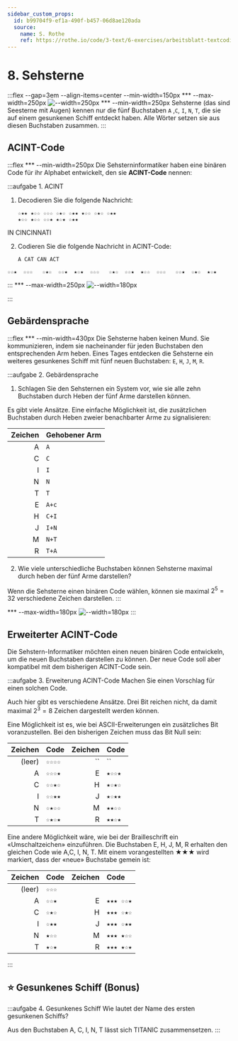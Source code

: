 ```yaml
---
sidebar_custom_props:
  id: b99704f9-ef1a-490f-b457-06d8ae120ada
  source:
    name: S. Rothe
    ref: https://rothe.io/code/3-text/6-exercises/arbeitsblatt-textcodierung.pdf
---
```


# 8. Sehsterne

:::flex --gap=3em --align-items=center --min-width=150px
*** --max-width=250px
![--width=250px](images/08-sehstern.png)
*** --min-width=250px
Sehsterne (das sind Seesterne mit Augen) kennen nur die fünf 
Buchstaben `A` ,`C`, `I`, `N`, `T`, die sie auf einem gesunkenen Schiff entdeckt 
haben. Alle Wörter setzen sie aus diesen Buchstaben zusammen.
:::

## ACINT-Code
:::flex 
*** --min-width=250px
Die Sehsterninformatiker haben eine binären Code für ihr
Alphabet entwickelt, den sie **ACINT-Code** nennen:

:::aufgabe 1. ACINT
1. Decodieren Sie die folgende Nachricht:
    ```
    ☆★★ ★☆☆ ☆☆☆ ☆★☆ ☆★★ ★☆☆ ☆★☆ ☆★★ 
    ★☆☆ ★☆☆ ☆☆★ ★☆★ ☆★★ 
    ```
    <Answer type="text" webKey="72a57969-9a05-43f4-9273-d60f398ad6f3" />

<Solution webKey="ff6cf304-08df-4ba4-be7f-91dc68e55e20">

IN CINCINNATI
</Solution>

2.  Codieren Sie die folgende Nachricht in ACINT-Code:
    ```
    A CAT CAN ACT
    ```
    <Answer type="text" webKey="e8094981-e445-41fd-a44d-1cdbaa0d2318" />

<Solution webKey="ff6cf304-08df-4ba4-be7f-91dc68e55e20">

`☆☆★  ☆☆☆   ☆★☆  ☆☆★  ★☆★  ☆☆☆   ☆★☆  ☆☆★  ★☆☆  ☆☆☆   ☆☆★  ☆★☆  ★☆★`
</Solution>

:::
*** --max-width=250px
![--width=180px](images/08-sehstern-codierung.png)

:::

## Gebärdensprache
:::flex
*** --min-width=430px
Die Sehsterne haben keinen Mund. Sie kommunizieren, indem sie
nacheinander für jeden Buchstaben den entsprechenden Arm heben.
Eines Tages entdecken die Sehsterne ein weiteres gesunkenes Schiff
mit fünf neuen Buchstaben: `E`, `H`, `J`, `M`, `R`.

:::aufgabe 2. Gebärdensprache
1. Schlagen Sie den Sehsternen ein System vor, wie sie alle zehn
Buchstaben durch Heben der fünf Arme darstellen können.

<Answer type="text" webKey="1fa57dee-89b4-4b5b-8794-ba574029cd2f" />
<Solution webKey="ff6cf304-08df-4ba4-be7f-91dc68e55e20">

Es gibt viele Ansätze. Eine einfache Möglichkeit ist, die zusätzlichen Buchstaben durch Heben zweier benachbarter Arme zu signalisieren:


<div className="slim-table">

| Zeichen | Gehobener Arm |
| ------: | :------------ |
|       A | `A`           |
|       C | `C`           |
|       I | `I`           |
|       N | `N`           |
|       T | `T`           |
|       E | `A+c`         |
|       H | `C+I`         |
|       J | `I+N`         |
|       M | `N+T`         |
|       R | `T+A`         |

</div>
</Solution>

2. Wie viele unterschiedliche Buchstaben können Sehsterne maximal durch heben der 
fünf Arme darstellen?

<Answer type="text" webKey="f07931ab-fa40-43df-9afa-3c4ed61eb770" />
<Solution webKey="ff6cf304-08df-4ba4-be7f-91dc68e55e20">

Wenn die Sehsterne einen binären Code wählen, können sie maximal $2^5 = 32$ verschiedene Zeichen darstellen.
</Solution>
:::

*** --max-width=180px
![--width=180px](images/08-sehstern-arme.png)
:::

## Erweiterter ACINT-Code
Die Sehstern-Informatiker möchten einen neuen binären Code entwickeln, um die neuen 
Buchstaben darstellen zu können. Der neue Code soll aber kompatibel mit
dem bisherigen ACINT-Code sein. 

:::aufgabe 3. Erweiterung ACINT-Code
Machen Sie einen Vorschlag für einen
solchen Code.

<Answer type="text" webKey="3b8edf67-fcad-4a89-a2db-83a79a8baa1a" />
<Solution webKey="ff6cf304-08df-4ba4-be7f-91dc68e55e20">

Auch hier gibt es verschiedene Ansätze. Drei Bit reichen nicht, da damit maximal $2^3 = 8$ Zeichen dargestellt werden können.

Eine Möglichkeit ist es, wie bei ASCII-Erweiterungen ein zusätzliches Bit voranzustellen. Bei den bisherigen Zeichen muss das Bit Null sein:

<div className="slim-table">

|    Zeichen | Code   | Zeichen | Code   |
| ---------: | :----- | ------: | :----- |
| ` ` (leer) | `☆☆☆☆` |      `` | ``     |
|          A | `☆☆☆★` |       E | `★☆☆★` |
|          C | `☆☆★☆` |       H | `★☆★☆` |
|          I | `☆☆★★` |       J | `★☆★★` |
|          N | `☆★☆☆` |       M | `★★☆☆` |
|          T | `☆★☆★` |       R | `★★☆★` |

</div>

Eine andere Möglichkeit wäre, wie bei der Brailleschrift ein «Umschaltzeichen» einzuführen. Die Buchstaben E, H, J, M, R erhalten den gleichen Code wie A,C, I, N, T. Mit einem vorangestellten ★★★ wird markiert, dass der «neue» Buchstabe gemein ist:

<div className="slim-table">

|    Zeichen | Code  | Zeichen | Code      |
| ---------: | :---- | ------: | :-------- |
| ` ` (leer) | `☆☆☆` |         |
|          A | `☆☆★` |       E | `★★★ ☆☆★` |
|          C | `☆★☆` |       H | `★★★ ☆★☆` |
|          I | `☆★★` |       J | `★★★ ☆★★` |
|          N | `★☆☆` |       M | `★★★ ★☆☆` |
|          T | `★☆★` |       R | `★★★ ★☆★` |
</div>

</Solution>

:::


## ⭐️ Gesunkenes Schiff (Bonus)
:::aufgabe 4. Gesunkenes Schiff
Wie lautet der Name des ersten gesunkenen Schiffs?
<Answer type="text" webKey="bbbbe791-68e8-4603-9269-35d3af9f787e" />
<Solution webKey="ff6cf304-08df-4ba4-be7f-91dc68e55e20">

Aus den Buchstaben A, C, I, N, T lässt sich TITANIC zusammensetzen.
</Solution>
:::


